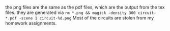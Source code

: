 the png files are the same as the pdf files, which are the output from the tex files.
they are generated via `rm *.png && magick -density 300 circuit-*.pdf -scene 1 circuit-%d.png`
Most of the circuits are stolen from my homework assignments.
